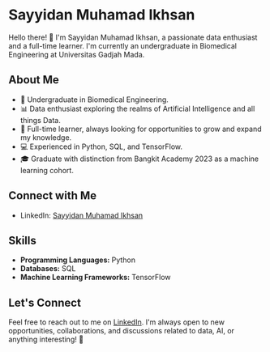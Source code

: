 # Sayyidan Muhamad Ikhsan

Hello there! 👋 I'm Sayyidan Muhamad Ikhsan, a passionate data enthusiast and a full-time learner. I'm currently an undergraduate in Biomedical Engineering at Universitas Gadjah Mada.

## About Me

- 🔬 Undergraduate in Biomedical Engineering.
- 📊 Data enthusiast exploring the realms of Artificial Intelligence and all things Data.
- 🌱 Full-time learner, always looking for opportunities to grow and expand my knowledge.
- 💻 Experienced in Python, SQL, and TensorFlow.
- 🎓 Graduate with distinction from Bangkit Academy 2023 as a machine learning cohort.

## Connect with Me

- LinkedIn: [Sayyidan Muhamad Ikhsan](https://www.linkedin.com/in/sayyidan-i/)

## Skills

- **Programming Languages:** Python
- **Databases:** SQL
- **Machine Learning Frameworks:** TensorFlow

## Let's Connect

Feel free to reach out to me on [LinkedIn](https://www.linkedin.com/in/sayyidan-i/). I'm always open to new opportunities, collaborations, and discussions related to data, AI, or anything interesting! 🚀
